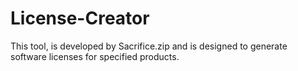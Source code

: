 # License-Creator
This tool, is developed by Sacrifice.zip and is designed to generate software licenses for specified products.
